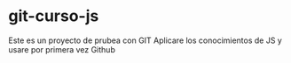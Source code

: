 # git-curso-js
Este es un proyecto de prubea con GIT
Aplicare los conocimientos de JS y usare por primera vez Github
